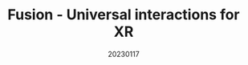 ---
title: "Fusion - Universal interactions for XR"
team: "Vinay Kumar | Karan Tanna | Ankit Saroha | Abhinav S"
tags: VR Quest Unity

video_provider: "youtube"
video_id:

header:
    teaser: /assets/img/projects/2023/course_project_1.jpg

overview: Fusion is an exploration of universal interactions that connect virtual and physical worlds. Fusion stands for file transfer and universal sync for immersive and other networks. More details coming soon ...


project-link:

active: "yes"
type: "course"
year: "2023"
date: 20230117

---